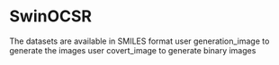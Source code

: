 # SwinOCSR
The datasets are available in SMILES format
user generation_image to generate the images
user covert_image to generate binary images
